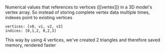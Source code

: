 Numerical values that references to vertices ([[vertex]]) in a 3D model's vertex array.
So instead of storing complete vertex data multiple times, indexes point to existing vertices

```
vertices: [v0, v1, v2, v3]
indices: [0,1,2, 0,2,3]
```

This way by using 4 vertices, we've created 2 triangles and therefore saved memory, rendered faster